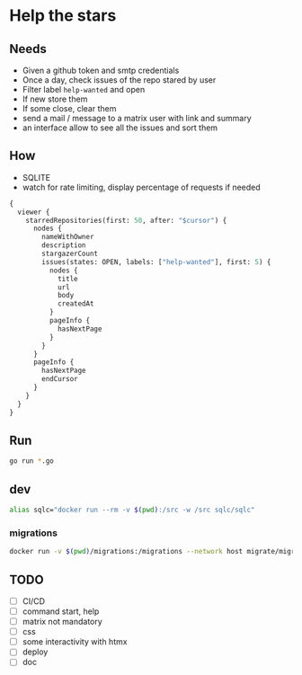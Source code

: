 # Help the stars

## Needs

- Given a github token and smtp credentials
- Once a day, check issues of the repo stared by user
- Filter label `help-wanted` and open
- If new store them
- If some close, clear them
- send a mail / message to a matrix user with link and summary
- an interface allow to see all the issues and sort them

## How

- SQLITE
- watch for rate limiting, display percentage of requests if needed

```graphql
{
  viewer {
    starredRepositories(first: 50, after: "$cursor") {
      nodes {
        nameWithOwner
        description
        stargazerCount
        issues(states: OPEN, labels: ["help-wanted"], first: 5) {
          nodes {
            title
            url
            body
            createdAt
          }
          pageInfo {
            hasNextPage
          }
        }
      }
      pageInfo {
        hasNextPage
        endCursor
      }
    }
  }
}
```

## Run

```bash
go run *.go
```

## dev

```bash
alias sqlc="docker run --rm -v $(pwd):/src -w /src sqlc/sqlc"
```

### migrations

```bash
docker run -v $(pwd)/migrations:/migrations --network host migrate/migrate -path=/migrations -database "sqlite://help-stars.db" create -ext sql -dir /migrations -seq MIGRATION_NAME
```

## TODO

- [ ] CI/CD
- [ ] command start, help
- [ ] matrix not mandatory
- [ ] css
- [ ] some interactivity with htmx
- [ ] deploy
- [ ] doc
